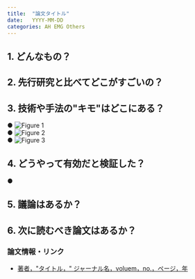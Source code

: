 ```yaml
---
title:  "論文タイトル"
date:   YYYY-MM-DD
categories: AH EMG Others
---
```


## 1. どんなもの？

## 2. 先行研究と比べてどこがすごいの？

## 3. 技術や手法の"キモ"はどこにある？
 ● 
 ![Figure 1]()  
 ● 
 ![Figure 2]()  
 ● 
 ![Figure 3]()  

## 4. どうやって有効だと検証した？
 ● 
## 5. 議論はあるか？

## 6. 次に読むべき論文はあるか？

### 論文情報・リンク

- [著者，"タイトル，" ジャーナル名，voluem，no.，ページ，年](論文リンク)
